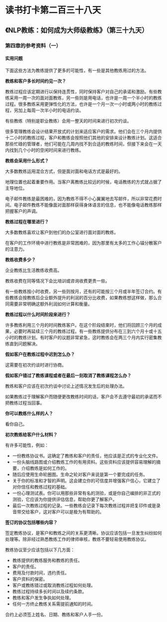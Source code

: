 读书打卡第二百三十八天
===

《NLP教练：如何成为大师级教练》（第三十九天）
---

### 第四章的参考资料（一）

#### 实用问题

下面这些方法为教练提供了更多的可能性，有一些是其他教练用过的方法。

**教练和客户多长时间约见一次？**

教练过程应该定期进行以保持连贯性，同时保持客户对自己的承诺和激励。有些教练采用一周一次的面对面教练，另一些则是用电话，也许是一周一个半小时的教练过程。很多教练采用更弹性化的方法，也许是一个月一次一小时或两小时的教练过程，另加上每周一次半小时的电话约谈。

有些教练（特别是职业教练）会用一整天的时间来进行初次约谈。

很多管理教练会设计结果开放式的计划来适应客户的需求。他们会在三个月内提供十二小时的教练过程，客户和教练会按照他们其他的安排来设计教练计划。这适合那些忙碌的管理者，他们可能在几周内找不到合适的教练时间，但接下来会在一天内找到几个小时的空闲时间来进行教练。

**教练会采用什么形式？**

大多数教练运用混合方式，但是面对面和电话方式是最好的。

地理位置也起着重要作用。当客户离教练比较远的时候，电话教练的方式就占据了主导地位。

电子邮件教练是最困难的，因为教练不得不小心翼翼地去写邮件，所以非常花费时间。电子邮件教练不能像面对面那样获得身体语言的信息，也不能像电话教练那样把握客户的声调。

**教练过程在哪里进行？**

大多数教练喜欢让客户到他们的办公室进行面对面的教练。

在客户的工作环境中进行教练是非常困难的，因为那里有太多的工作心锚分散客户的注意力。

**教练收费多少？**

企业教练比生活教练收费高。

教练收费在同等情况下会比培训或咨询收费更贵一些。

有一些教练按小时收费，另一些则按月，还有的可能按三个月或半年签订合约。有些教练会按教练后企业额外提升的利润的百分比收费，如果教练想这样做，那么合同需要非常明确这额外利润如何计算和衡量。

**教练过程以什么时间阶段来进行？**

许多教练利用三个月的时间教练客户。在这个阶段结束时，他们将回顾三个月的成果，必要时再延续三个月的教练过程。有一些教练提供分布在三到六个月十或十五小时的教练计划。有时客户的议题非常紧急，这时教练会在两三个月内实行密集教练直到问题解决。

**假如客户在教练过程中迟到怎么办？**

这需要在初次约谈时进行协商。

**假如客户错过了教练课程或者在最后一刻取消了教练课程怎么办？**

教练和客户应该在初次约谈中讨论上述情况发生后的处理办法。

如果教练过于理解客户而随便更改教练时间的话，客户会不去遵守最初的承诺而不把教练过程当回事。

**你可以教练什么样的人？**

看你自己。

**初次教练给客户什么材料？**

有许多可能性，例如：
* 一份教练协议书。这确定了教练和客户的责任，他应该是正式的专业化文件。
* 一份头脑线路图或介绍教练工作的有用资料。这些资料应该提供容易理解的摘要，介绍教练是如何工作的。
* 随后应使用生命轮圈图。生命之轮对客户来说是第一个要完成的任务。
* 关于你的标准和才智的声明。这会建立你的可信度并增强客户信心，它建立了对你信任和教练过程的基础。
* 一份心理测试表。你可以用那些非常有名的测验，或是你自己编排的非正式的测验，它应该为你提供评估信息，帮助你更了解客户。
* 最后一次教练过程的记录。一些教练会记录下每次教练过程并把复印件或是录音带交给客户，这对客户可以是极为有帮助的。

**签订的协议包括哪些内容？**

签定教练协议，是客户和教练之间的关系更清晰。协议应该包括一旦发生纠纷如何处理等。除非经过熟悉教练工作的律师审核，教练不要轻易使用教练协议。

教练协议至少应该包括以下几方面：
* 教练提供的教练服务和教练的责任。
* 客户的责任。
* 费用及付款时间，违约责任。
* 客户资料的保密。
* 客户或教练错过或取消教练过程如何处理。
* 教练过程持续多长时间以及续约条款。
* 教练和客户发生争执如何处理。
* 任何一方终止教练关系需提前通知的时间。

合约上必须签上姓名、日期、教练和客户人手一份。